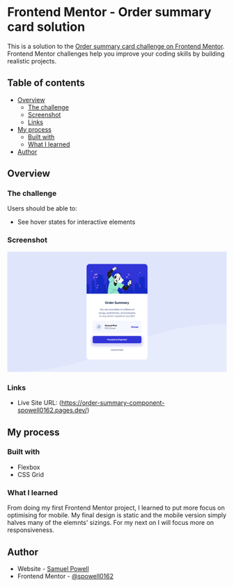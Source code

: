 # Frontend Mentor - Order summary card solution

This is a solution to the [Order summary card challenge on Frontend Mentor](https://www.frontendmentor.io/challenges/order-summary-component-QlPmajDUj). Frontend Mentor challenges help you improve your coding skills by building realistic projects. 

## Table of contents

- [Overview](#overview)
  - [The challenge](#the-challenge)
  - [Screenshot](#screenshot)
  - [Links](#links)
- [My process](#my-process)
  - [Built with](#built-with)
  - [What I learned](#what-i-learned)
- [Author](#author)

## Overview

### The challenge

Users should be able to:

- See hover states for interactive elements

### Screenshot

![](screenshot_solution.png)

### Links

- Live Site URL: (https://order-summary-component-spowell0162.pages.dev/)

## My process

### Built with

- Flexbox
- CSS Grid

### What I learned

From doing my first Frontend Mentor project, I learned to put more focus on optimising for mobile. My final design is static and the mobile version simply halves many of the elemnts' sizings. For my next on I will focus more on responsiveness.

## Author

- Website - [Samuel Powell](https://samuelpowell.ie/)
- Frontend Mentor - [@spowell0162](https://www.frontendmentor.io/profile/spowell0162)